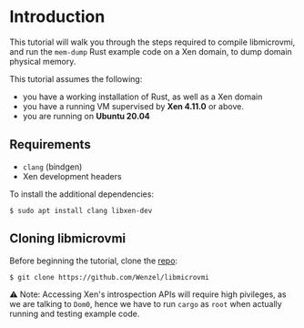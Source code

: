 # Introduction

This tutorial will walk you through the steps required to compile libmicrovmi, and run
the `mem-dump` Rust example code on a Xen domain, to dump domain physical memory.

This tutorial assumes the following:
- you have a working installation of Rust, as well as a Xen domain
- you have a running VM supervised by **Xen 4.11.0** or above.
- you are running on **Ubuntu 20.04**

## Requirements

- `clang` (bindgen)
- Xen development headers

To install the additional dependencies:

~~~
$ sudo apt install clang libxen-dev
~~~

## Cloning libmicrovmi

Before beginning the tutorial, clone the [repo](https://github.com/Wenzel/libmicrovmi):

~~~
$ git clone https://github.com/Wenzel/libmicrovmi
~~~

⚠️ Note: Accessing Xen's introspection APIs will require high pivileges, as we are talking to `Dom0`,
hence we have to run `cargo` as `root` when actually running and testing example code.